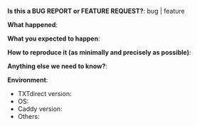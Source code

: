 <!--
This form is for bug reports and feature requests ONLY!  
If you're looking for help check out [our support guidelines](/SUPPORT.md) and the [troubleshooting guide](/docs/troubleshooting.md).
-->
**Is this a BUG REPORT or FEATURE REQUEST?**:
bug | feature


**What happened**:

**What you expected to happen**:

**How to reproduce it (as minimally and precisely as possible)**:


**Anything else we need to know?**:

**Environment**:
- TXTdirect version:  
- OS:  
- Caddy version:  
- Others:

